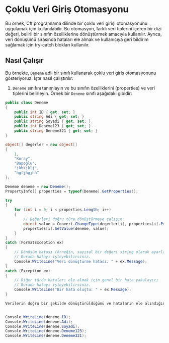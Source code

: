 # Çoklu Veri Giriş Otomasyonu

Bu örnek, C# programlama dilinde bir çoklu veri girişi otomasyonunu uygulamak için kullanılabilir. Bu otomasyon, farklı veri tiplerini içeren bir dizi değeri, belirli bir sınıfın özelliklerine dönüştürmek amacıyla kullanılır. Ayrıca, veri dönüşümü sırasında hataları ele almak ve kullanıcıya geri bildirim sağlamak için try-catch blokları kullanılır.

## Nasıl Çalışır

Bu örnekte, `Deneme` adlı bir sınıfı kullanarak çoklu veri giriş otomasyonunu gösteriyoruz. İşte nasıl çalıştırılır:

1. `Deneme` sınıfını tanımlayın ve bu sınıfın özelliklerini (properties) ve veri tiplerini belirleyin. Örnek bir `Deneme` sınıfı aşağıdaki gibidir:

```csharp
public class Deneme
{
    public int ID { get; set; }
    public string Adi { get; set; }
    public string Soyadi { get; set; }
    public int Deneme123 { get; set; }
    public string Deneme321 { get; set; }
}

object[] degerler = new object[]
{
    1,
    "Koray",
    "Bapoğlu",
    "jkhkjklj",
    "hgfjhgjhh"
};

Deneme deneme = new Deneme();
PropertyInfo[] properties = typeof(Deneme).GetProperties();

try
{
    for (int i = 0; i < properties.Length; i++)
    {
        // Değerleri doğru türe dönüştürmeye çalışın
        object value = Convert.ChangeType(degerler[i], properties[i].PropertyType);
        properties[i].SetValue(deneme, value);
    }
}
catch (FormatException ex)
{
    // Dönüşüm hatası (örneğin, sayısal bir değeri string olarak ayarlamaya çalışmak)
    // Burada hatayı işleyebilirsiniz.
    Console.WriteLine("Veri dönüştürme hatası: " + ex.Message);
}
catch (Exception ex)
{
    // Diğer türde hataları ele almak için genel bir hata yakalayıcı
    // Burada hatayı işleyebilirsiniz.
    Console.WriteLine("Bir hata oluştu: " + ex.Message);
}

Verilerin doğru bir şekilde dönüştürüldüğünü ve hataların ele alındığını kontrol etmek için Deneme sınıfının özelliklerini kullanın:


Console.WriteLine(deneme.ID);
Console.WriteLine(deneme.Adi);
Console.WriteLine(deneme.Soyadi);
Console.WriteLine(deneme.Deneme123);
Console.WriteLine(deneme.Deneme321);